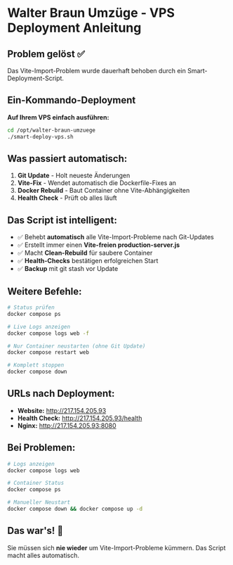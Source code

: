 # Walter Braun Umzüge - VPS Deployment Anleitung

## Problem gelöst ✅
Das Vite-Import-Problem wurde dauerhaft behoben durch ein Smart-Deployment-Script.

## Ein-Kommando-Deployment

**Auf Ihrem VPS einfach ausführen:**
```bash
cd /opt/walter-braun-umzuege
./smart-deploy-vps.sh
```

## Was passiert automatisch:

1. **Git Update** - Holt neueste Änderungen
2. **Vite-Fix** - Wendet automatisch die Dockerfile-Fixes an
3. **Docker Rebuild** - Baut Container ohne Vite-Abhängigkeiten
4. **Health Check** - Prüft ob alles läuft

## Das Script ist intelligent:

- ✅ Behebt **automatisch** alle Vite-Import-Probleme nach Git-Updates
- ✅ Erstellt immer einen **Vite-freien production-server.js**
- ✅ Macht **Clean-Rebuild** für saubere Container
- ✅ **Health-Checks** bestätigen erfolgreichen Start
- ✅ **Backup** mit git stash vor Update

## Weitere Befehle:

```bash
# Status prüfen
docker compose ps

# Live Logs anzeigen
docker compose logs web -f

# Nur Container neustarten (ohne Git Update)
docker compose restart web

# Komplett stoppen
docker compose down
```

## URLs nach Deployment:

- **Website:** http://217.154.205.93
- **Health Check:** http://217.154.205.93/health
- **Nginx:** http://217.154.205.93:8080

## Bei Problemen:

```bash
# Logs anzeigen
docker compose logs web

# Container Status
docker compose ps

# Manueller Neustart
docker compose down && docker compose up -d
```

## Das war's! 🎉

Sie müssen sich **nie wieder** um Vite-Import-Probleme kümmern. Das Script macht alles automatisch.